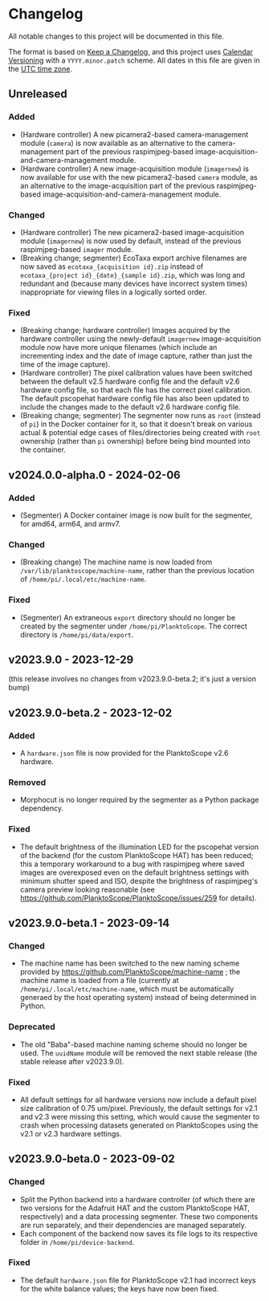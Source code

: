 # Changelog

All notable changes to this project will be documented in this file.

The format is based on [Keep a Changelog](https://keepachangelog.com/en/1.0.0/),
and this project uses [Calendar Versioning](https://calver.org/) with a `YYYY.minor.patch` scheme.
All dates in this file are given in the [UTC time zone](https://en.wikipedia.org/wiki/Coordinated_Universal_Time).

## Unreleased

### Added

- (Hardware controller) A new picamera2-based camera-management module (`camera`) is now available as an alternative to the camera-management part of the previous raspimjpeg-based image-acquisition-and-camera-management module.
- (Hardware controller) A new image-acquisition module (`imagernew`) is now available for use with the new picamera2-based `camera` module, as an alternative to the image-acquisition part of the previous raspimjpeg-based image-acquisition-and-camera-management module.

### Changed

- (Hardware controller) The new picamera2-based image-acquisition module (`imagernew`) is now used by default, instead of the previous raspimjpeg-based `imager` module.
- (Breaking change; segmenter) EcoTaxa export archive filenames are now saved as `ecotaxa_{acquisition id}.zip` instead of `ecotaxa_{project id}_{date}_{sample id}.zip`, which was long and redundant and (because many devices have incorrect system times) inappropriate for viewing files in a logically sorted order.

### Fixed

- (Breaking change; hardware controller) Images acquired by the hardware controller using the newly-default `imagernew` image-acquisition module now have more unique filenames (which include an incrementing index and the date of image capture, rather than just the time of the image capture).
- (Hardware controller) The pixel calibration values have been switched between the default v2.5 hardware config file and the default v2.6 hardware config file, so that each file has the correct pixel calibration. The default pscopehat hardware config file has also been updated to include the changes made to the default v2.6 hardware config file.
- (Breaking change; segmenter) The segmenter now runs as `root` (instead of `pi`) in the Docker container for it, so that it doesn't break on various actual & potential edge cases of files/directories being created with `root` ownership (rather than `pi` ownership) before being bind mounted into the container.

## v2024.0.0-alpha.0 - 2024-02-06

### Added

- (Segmenter) A Docker container image is now built for the segmenter, for amd64, arm64, and armv7.

### Changed

- (Breaking change) The machine name is now loaded from `/var/lib/planktoscope/machine-name`, rather than the previous location of `/home/pi/.local/etc/machine-name`.

### Fixed

- (Segmenter) An extraneous `export` directory should no longer be created by the segmenter under `/home/pi/PlanktoScope`. The correct directory is `/home/pi/data/export`.

## v2023.9.0 - 2023-12-29

(this release involves no changes from v2023.9.0-beta.2; it's just a version bump)

## v2023.9.0-beta.2 - 2023-12-02

### Added

- A `hardware.json` file is now provided for the PlanktoScope v2.6 hardware.

### Removed

- Morphocut is no longer required by the segmenter as a Python package dependency.

### Fixed

- The default brightness of the illumination LED for the pscopehat version of the backend (for the custom PlanktoScope HAT) has been reduced; this a temporary workaround to a bug with raspimjpeg where saved images are overexposed even on the default brightness settings with minimum shutter speed and ISO, despite the brightness of raspimjpeg's camera preview looking reasonable (see https://github.com/PlanktoScope/PlanktoScope/issues/259 for details).

## v2023.9.0-beta.1 - 2023-09-14

### Changed

- The machine name has been switched to the new naming scheme provided by https://github.com/PlanktoScope/machine-name ; the machine name is loaded from a file (currently at `/home/pi/.local/etc/machine-name`, which must be automatically generaed by the host operating system) instead of being determined in Python.

### Deprecated

- The old "Baba"-based machine naming scheme should no longer be used. The `uuidName` module will be removed the next stable release (the stable release after v2023.9.0).

### Fixed

- All default settings for all hardware versions now include a default pixel size calibration of 0.75 um/pixel. Previously, the default settings for v2.1 and v2.3 were missing this setting, which would cause the segmenter to crash when processing datasets generated on PlanktoScopes using the v2.1 or v2.3 hardware settings.

## v2023.9.0-beta.0 - 2023-09-02

### Changed

- Split the Python backend into a hardware controller (of which there are two versions for the Adafruit HAT and the custom PlanktoScope HAT, respectively) and a data processing segmenter. These two components are run separately, and their dependencies are managed separately.
- Each component of the backend now saves its file logs to its respective folder in `/home/pi/device-backend`.

### Fixed

- The default `hardware.json` file for PlanktoScope v2.1 had incorrect keys for the white balance values; the keys have now been fixed.
